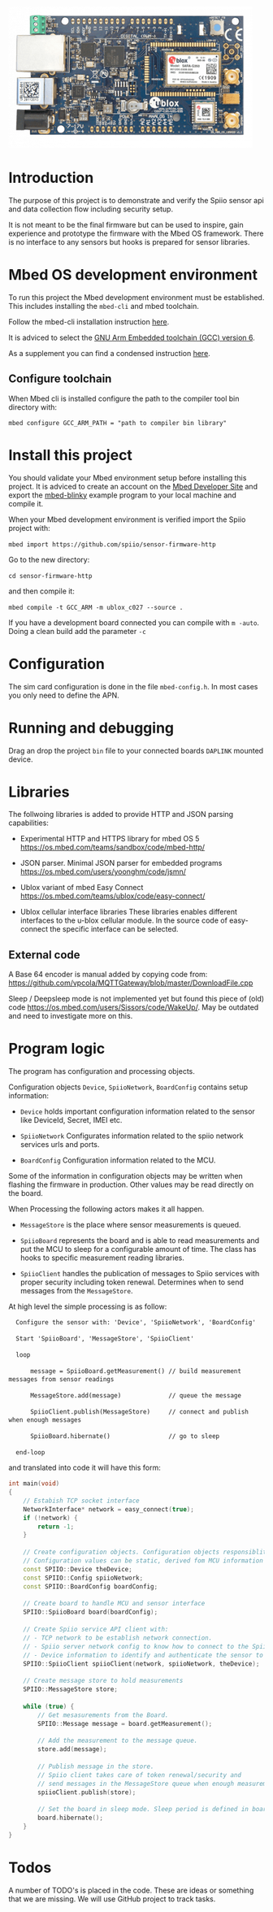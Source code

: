 ![u-blox C027](board.png)

# Introduction

The purpose of this project is to demonstrate and verify the Spiio sensor api and data collection flow including security setup.

It is not meant to be the final firmware but can be used to inspire, gain experience and prototype the firmware with the Mbed OS framework. There is no interface to any sensors but hooks is prepared for sensor libraries.

# Mbed OS development environment

To run this project the Mbed development environment must be established. This includes installing the `mbed-cli` and mbed toolchain.

Follow the mbed-cli installation instruction [here](https://os.mbed.com/docs/v5.6/tools/setup.html/).

It is adviced to select the [GNU Arm Embedded toolchain (GCC) version 6](https://developer.arm.com/open-source/gnu-toolchain/gnu-rm/downloads).

As a supplement you can find a condensed instruction [here](http://grbd.github.io/posts/2016/11/06/using-the-mbed-cli/).

## Configure toolchain

When Mbed cli is installed configure the path to the compiler tool bin directory with:

```
mbed configure GCC_ARM_PATH = "path to compiler bin library"
```

# Install this project

You should validate your Mbed environment setup before installing this project. It is adviced to create an account on the [Mbed Developer Site](https://os.mbed.com/) and export the [mbed-blinky](https://github.com/ARMmbed/mbed-os-example-blinky) example program to your local machine and compile it.

When your Mbed development environment is verified import the Spiio project with:

`mbed import https://github.com/spiio/sensor-firmware-http`

Go to the new directory:

`cd sensor-firmware-http`

and then compile it:

`mbed compile -t GCC_ARM -m ublox_c027 --source .`

If you have a development board connected you can compile with `m -auto`.
Doing a clean build add the parameter `-c`

# Configuration

The sim card configuration is done in the file `mbed-config.h`. In most cases you only need to define the APN.

# Running and debugging

Drag an drop the project `bin` file to your connected boards `DAPLINK` mounted device.

# Libraries

The follwoing libraries is added to provide HTTP and JSON parsing capabilities:

* Experimental HTTP and HTTPS library for mbed OS 5
  https://os.mbed.com/teams/sandbox/code/mbed-http/

* JSON parser. Minimal JSON parser for embedded programs
  https://os.mbed.com/users/yoonghm/code/jsmn/

* Ublox variant of mbed Easy Connect
  https://os.mbed.com/teams/ublox/code/easy-connect/

* Ublox cellular interface libraries
  These libraries enables different interfaces to the u-blox cellular module.
  In the source code of easy-connect the specific interface can be selected.

## External code

A Base 64 encoder is manual added by copying code from: https://github.com/vpcola/MQTTGateway/blob/master/DownloadFile.cpp

Sleep / Deepsleep mode is not implemented yet but found this piece of (old) code https://os.mbed.com/users/Sissors/code/WakeUp/. May be outdated and need to investigate more on this.

# Program logic

The program has configuration and processing objects.

Configuration objects `Device`, `SpiioNetwork`, `BoardConfig` contains setup information:

* `Device` holds important configuration information related to the sensor like DeviceId, Secret, IMEI etc.

* `SpiioNetwork` Configurates information related to the spiio network services urls and ports.

* `BoardConfig` Configuration information related to the MCU.

Some of the information in configuration objects may be written when flashing the firmware in production.
Other values may be read directly on the board.

When Processing the following actors makes it all happen.

* `MessageStore` is the place where sensor measurements is queued.

* `SpiioBoard` represents the board and is able to read measurements and put the MCU to sleep for a configurable amount of time. The class has hooks to specific measurement reading libraries.

* `SpiioClient` handles the publication of messages to Spiio services with proper security including token renewal. Determines when to send messages from the `MessageStore`.

At high level the simple processing is as follow:

```
  Configure the sensor with: 'Device', 'SpiioNetwork', 'BoardConfig'

  Start 'SpiioBoard', 'MessageStore', 'SpiioClient'

  loop

      message = SpiioBoard.getMeasurement() // build measurement messages from sensor readings

      MessageStore.add(message)             // queue the message

      SpiioClient.publish(MessageStore)     // connect and publish when enough messages

      SpiioBoard.hibernate()                // go to sleep

  end-loop
```

and translated into code it will have this form:

```C++
int main(void)
{
    // Estabish TCP socket interface
    NetworkInterface* network = easy_connect(true);
    if (!network) {
        return -1;
    }

    // Create configuration objects. Configuration objects responsiblity is to create the environment to the processing objects.
    // Configuration values can be static, derived fom MCU information or supplied during factory flash of firmware.
    const SPIIO::Device theDevice;
    const SPIIO::Config spiioNetwork;
    const SPIIO::BoardConfig boardConfig;

    // Create board to handle MCU and sensor interface
    SPIIO::SpiioBoard board(boardConfig);

    // Create Spiio service API client with:
    // - TCP network to be establish network connection.
    // - Spiio server network config to know how to connect to the Spiio services.
    // - Device information to identify and authenticate the sensor to the spiio services.
    SPIIO::SpiioClient spiioClient(network, spiioNetwork, theDevice);

    // Create message store to hold measurements
    SPIIO::MessageStore store;

    while (true) {
        // Get mesasurements from the Board.
        SPIIO::Message message = board.getMeasurement();

        // Add the measurement to the message queue.
        store.add(message);

        // Publish message in the store.
        // Spiio client takes care of token renewal/security and
        // send messages in the MessageStore queue when enough measurements.
        spiioClient.publish(store);

        // Set the board in sleep mode. Sleep period is defined in boardConfig..
        board.hibernate();
    }
}
```

# Todos

A number of TODO's is placed in the code. These are ideas or something that we are missing.
We will use GitHub project to track tasks.
